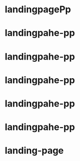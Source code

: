 # landingpagePp
# landingpahe-pp
# landingpahe-pp
# landingpahe-pp
# landingpahe-pp
# landingpahe-pp
# landing-page
